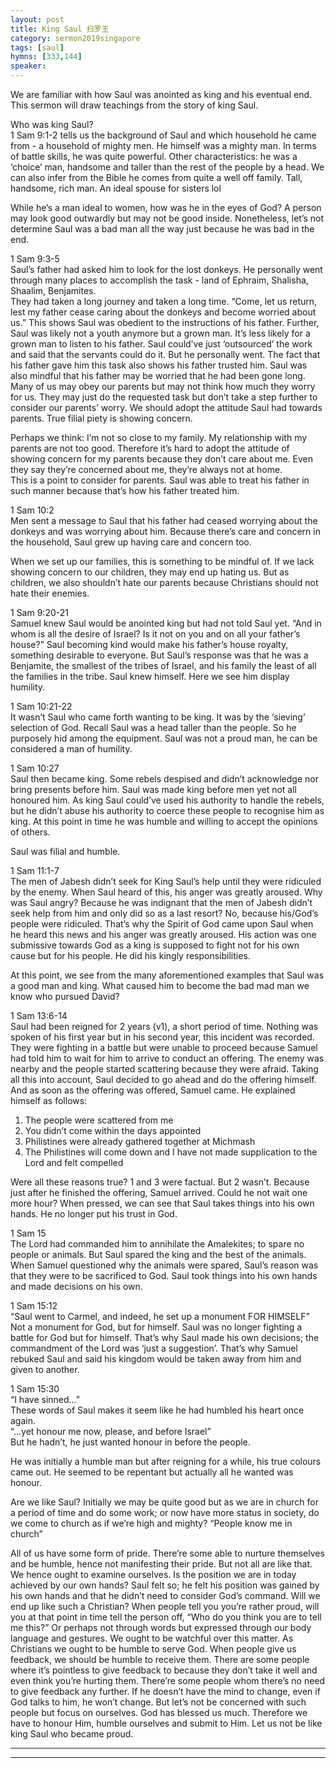 ```yaml
---  
layout: post  
title: King Saul 扫罗王  
category: sermon2019singapore  
tags: [saul]  
hymns: [333,144]  
speaker:  
---
```


We are familiar with how Saul was anointed as king and his eventual end. This sermon will draw teachings from the story of king Saul. 

Who was king Saul?  
1 Sam 9:1-2 tells us the background of Saul and which household he came from - a household of mighty men. He himself was a mighty man. In terms of battle skills, he was quite powerful. Other characteristics: he was a ‘choice’ man, handsome and taller than the rest of the people by a head. We can also infer from the Bible he comes from quite a well off family. Tall, handsome, rich man. An ideal spouse for sisters lol

While he’s a man ideal to women, how was he in the eyes of God? A person may look good outwardly but may not be good inside. Nonetheless, let’s not determine Saul was a bad man all the way just because he was bad in the end. 

1 Sam 9:3-5  
Saul’s father had asked him to look for the lost donkeys. He personally went through many places to accomplish the task - land of Ephraim, Shalisha, Shaalim, Benjamites.  
They had taken a long journey and taken a long time. “Come, let us return, lest my father cease caring about the donkeys and become worried about us.” This shows Saul was obedient to the instructions of his father. Further, Saul was likely not a youth anymore but a grown man. It’s less likely for a grown man to listen to his father. Saul could’ve just ‘outsourced’ the work and said that the servants could do it. But he personally went. The fact that his father gave him this task also shows his father trusted him. Saul was also mindful that his father may be worried that he had been gone long. Many of us may obey our parents but may not think how much they worry for us. They may just do the requested task but don’t take a step further to consider our parents’ worry. We should adopt the attitude Saul had towards parents. True filial piety is showing concern. 

Perhaps we think: I’m not so close to my family. My relationship with my parents are not too good. Therefore it’s hard to adopt the attitude of showing concern for my parents because they don’t care about me. Even they say they’re concerned about me, they’re always not at home.  
This is a point to consider for parents. Saul was able to treat his father in such manner because that’s how his father treated him. 

1 Sam 10:2  
Men sent a message to Saul that his father had ceased worrying about the donkeys and was worrying about him. Because there’s care and concern in the household, Saul grew up having care and concern too. 

When we set up our families, this is something to be mindful of. If we lack showing concern to our children, they may end up hating us. But as children, we also shouldn’t hate our parents because Christians should not hate their enemies. 

1 Sam 9:20-21  
Samuel knew Saul would be anointed king but had not told Saul yet. “And in whom is all the desire of Israel? Is it not on you and on all your father’s house?” Saul becoming kind would make his father’s house royalty, something desirable to everyone. But Saul’s response was that he was a Benjamite, the smallest of the tribes of Israel, and his family the least of all the families in the tribe. Saul knew himself. Here we see him display humility. 

1 Sam 10:21-22  
It wasn’t Saul who came forth wanting to be king. It was by the ‘sieving’ selection of God. Recall Saul was a head taller than the people. So he purposely hid among the equipment. Saul was not a proud man, he can be considered a man of humility. 

1 Sam 10:27  
Saul then became king. Some rebels despised and didn’t acknowledge nor bring presents before him. Saul was made king before men yet not all honoured him. As king Saul could’ve used his authority to handle the rebels, but he didn’t abuse his authority to coerce these people to recognise him as king. At this point in time he was humble and willing to accept the opinions of others. 

Saul was filial and humble. 

1 Sam 11:1-7  
The men of Jabesh didn’t seek for King Saul’s help until they were ridiculed by the enemy. When Saul heard of this, his anger was greatly aroused. Why was Saul angry? Because he was indignant that the men of Jabesh didn’t seek help from him and only did so as a last resort? No, because his/God’s people were ridiculed. That’s why the Spirit of God came upon Saul when he heard this news and his anger was greatly aroused. His action was one submissive towards God as a king is supposed to fight not for his own cause but for his people. He did his kingly responsibilities. 

At this point, we see from the many aforementioned examples that Saul was a good man and king. What caused him to become the bad mad man we know who pursued David?

1 Sam 13:6-14  
Saul had been reigned for 2 years (v1), a short period of time. Nothing was spoken of his first year but in his second year, this incident was recorded. They were fighting in a battle but were unable to proceed because Samuel had told him to wait for him to arrive to conduct an offering. The enemy was nearby and the people started scattering because they were afraid. Taking all this into account, Saul decided to go ahead and do the offering himself. And as soon as the offering was offered, Samuel came. He explained himself as follows:  
1. The people were scattered from me  
2. You didn’t come within the days appointed  
3. Philistines were already gathered together at Michmash  
4. The Philistines will come down and I have not made supplication to the Lord and felt compelled 

Were all these reasons true? 1 and 3 were factual. But 2 wasn’t. Because just after he finished the offering, Samuel arrived. Could he not wait one more hour? When pressed, we can see that Saul takes things into his own hands. He no longer put his trust in God. 

1 Sam 15  
The Lord had commanded him to annihilate the Amalekites; to spare no people or animals. But Saul spared the king and the best of the animals. When Samuel questioned why the animals were spared, Saul’s reason was that they were to be sacrificed to God. Saul took things into his own hands and made decisions on his own. 

1 Sam 15:12  
“Saul went to Carmel, and indeed, he set up a monument FOR HIMSELF”  
Not a monument for God, but for himself. Saul was no longer fighting a battle for God but for himself. That’s why Saul made his own decisions; the commandment of the Lord was ‘just a suggestion’. That’s why Samuel rebuked Saul and said his kingdom would be taken away from him and given to another. 

1 Sam 15:30  
“I have sinned...”  
These words of Saul makes it seem like he had humbled his heart once again.  
“...yet honour me now, please, and before Israel”  
But he hadn’t, he just wanted honour in before the people. 

He was initially a humble man but after reigning for a while, his true colours came out. He seemed to be repentant but actually all he wanted was honour. 

Are we like Saul? Initially we may be quite good but as we are in church for a period of time and do some work; or now have more status in society, do we come to church as if we’re high and mighty? “People know me in church”

All of us have some form of pride. There’re some able to nurture themselves and be humble, hence not manifesting their pride. But not all are like that. We hence ought to examine ourselves. Is the position we are in today achieved by our own hands? Saul felt so; he felt his position was gained by his own hands and that he didn’t need to consider God’s command. Will we end up like such a Christian? When people tell you you’re rather proud, will you at that point in time tell the person off, “Who do you think you are to tell me this?” Or perhaps not through words but expressed through our body language and gestures. We ought to be watchful over this matter. As Christians we ought to be humble to serve God. When people give us feedback, we should be humble to receive them. There are some people where it’s pointless to give feedback to because they don’t take it well and even think you’re hurting them. There’re some people whom there’s no need to give feedback any further. If he doesn’t have the mind to change, even if God talks to him, he won’t change. But let’s not be concerned with such people but focus on ourselves. God has blessed us much. Therefore we have to honour Him, humble ourselves and submit to Him. Let us not be like king Saul who became proud. 



----  
****
